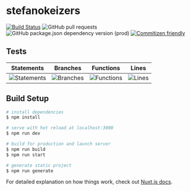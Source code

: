 # stefanokeizers

<!-- ![GitHub tag (latest SemVer)](https://img.shields.io/github/v/tag/danielgroen/stefanokeizers?label=Version&color) -->
[![Build Status](https://img.shields.io/endpoint.svg?url=https%3A%2F%2Factions-badge.atrox.dev%2Fdanielgroen%2Fstefanokeizers%2Fbadge%3Fref%3Dmaster&style=flat)](https://actions-badge.atrox.dev/danielgroen/stefanokeizers/goto?ref=master)
![GitHub pull requests](https://img.shields.io/github/issues-pr/danielgroen/stefanokeizers?logo=git)
![GitHub package.json dependency version (prod)](https://img.shields.io/github/package-json/dependency-version/danielgroen/stefanokeizers/nuxt?label=Nuxt&logo=nuxt.js&color=00C58E)
[![Commitizen friendly](https://img.shields.io/badge/commitizen-friendly-brightgreen.svg)](http://commitizen.github.io/cz-cli/)

## Tests

| Statements                  | Branches                | Functions                 | Lines             |
| --------------------------- | ----------------------- | ------------------------- | ----------------- |
| ![Statements](https://img.shields.io/badge/statements-36.11%25-red.svg) | ![Branches](https://img.shields.io/badge/branches-100%25-brightgreen.svg) | ![Functions](https://img.shields.io/badge/functions-36.36%25-red.svg) | ![Lines](https://img.shields.io/badge/lines-36.11%25-red.svg) |


## Build Setup

```bash
# install dependencies
$ npm install

# serve with hot reload at localhost:3000
$ npm run dev

# build for production and launch server
$ npm run build
$ npm run start

# generate static project
$ npm run generate
```

For detailed explanation on how things work, check out [Nuxt.js docs](https://nuxtjs.org).
